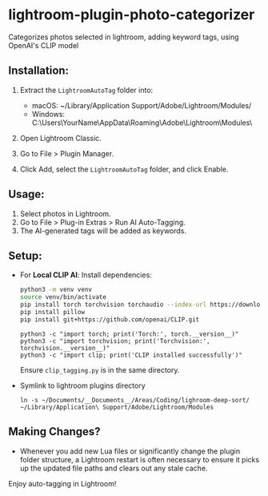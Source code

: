 # lightroom-plugin-photo-categorizer

Categorizes photos selected in lightroom, adding keyword tags, using OpenAI's CLIP model

## Installation:

1. Extract the `LightroomAutoTag` folder into:

   - macOS: ~/Library/Application Support/Adobe/Lightroom/Modules/
   - Windows: C:\Users\YourName\AppData\Roaming\Adobe\Lightroom\Modules\

2. Open Lightroom Classic.
3. Go to File > Plugin Manager.
4. Click Add, select the `LightroomAutoTag` folder, and click Enable.

## Usage:

1. Select photos in Lightroom.
2. Go to File > Plug-in Extras > Run AI Auto-Tagging.
3. The AI-generated tags will be added as keywords.

## Setup:

- For **Local CLIP AI**: Install dependencies:

  ```bash
  python3 -m venv venv
  source venv/bin/activate
  pip install torch torchvision torchaudio --index-url https://download.pytorch.org/whl/cpu
  pip install pillow
  pip install git+https://github.com/openai/CLIP.git
  ```

  ```
  python3 -c "import torch; print('Torch:', torch.__version__)"
  python3 -c "import torchvision; print('Torchvision:', torchvision.__version__)"
  python3 -c "import clip; print('CLIP installed successfully')"
  ```

  Ensure `clip_tagging.py` is in the same directory.

- Symlink to lightroom plugins directory
  ```
  ln -s ~/Documents/__Documents__/Areas/Coding/lighroom-deep-sort/ ~/Library/Application\ Support/Adobe/Lightroom/Modules
  ```

## Making Changes?

- Whenever you add new Lua files or significantly change the plugin folder structure,
  a Lightroom restart is often necessary to ensure it picks up the updated file paths and clears out any stale cache.

Enjoy auto-tagging in Lightroom!
